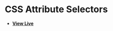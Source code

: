 # CSS Attribute Selectors

- [**View Live**](https://tahmid-sarker.github.io/Modern-HTML-CSS-Notes/10-Advanced-Selectors/01-Attribute-Selectors/)
